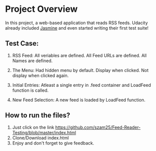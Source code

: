 # Project Overview

In this project, a web-based application that reads RSS feeds. Udacity already included [Jasmine](http://jasmine.github.io/) and even started writing their first test suite! 


## Test Case:

1. RSS Feed:
        All veriables are defined.
        All Feed URLs are defined.
        All Names are defined.
        
2. The Menu:
        Had hidden menu by default.
        Display when clicked.
        Not display when clicked again.
        
3. Initial Entries:
        Atleast a single entry in .feed container and LoadFeed function is called.

4. New Feed Selection:
        A new feed is loaded by LoadFeed function.


## How to run the files?
1. Just click on the link https://github.com/szam25/Feed-Reader-Testing/blob/master/index.html
2. Clone/Download index.html
3. Enjoy and don't forget to give feedback.
           
